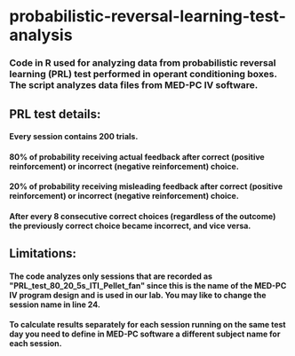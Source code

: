 # probabilistic-reversal-learning-test-analysis
### Code in R used for analyzing data from probabilistic reversal learning (PRL) test performed in operant conditioning boxes. The script analyzes data files from MED-PC IV software.

## PRL test details:
#### Every session contains 200 trials.
#### 80% of probability receiving actual feedback after correct (positive reinforcement) or incorrect (negative reinforcement) choice.
#### 20% of probability receiving misleading feedback after correct (positive reinforcement) or incorrect (negative reinforcement) choice.
#### After every 8 consecutive correct choices (regardless of the outcome) the previously correct choice became incorrect, and vice versa.

## Limitations:
#### The code analyzes only sessions that are recorded as "PRL_test_80_20_5s_ITI_Pellet_fan" since this is the name of the MED-PC IV program design and is used in our lab. You may like to change the session name in line 24.
#### To calculate results separately for each session running on the same test day you need to define in MED-PC software a different subject name for each session.

